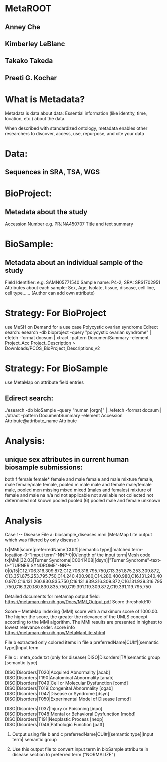# MetaROOT
## Anney Che
## Kimberley LeBlanc
## Takako Takeda
## Preeti G. Kochar

# What is Metadata?
Metadata is data about data: 
Essential information (like identity, time, location, etc.) about the data. 

When described with standardized ontology, metadata enables other researchers to discover, access, use, repurpose, and cite your data 

# Data: 
## Sequences in SRA, TSA, WGS

# BioProject: 
## Metadata about the study
Accession Number e.g. PRJNA450707
Title and text summary  

# BioSample: 
## Metadata about an individual sample of the study

Field Identifier: e.g. SAMN05771540 Sample name: P4-2; SRA: SRS1702951
Attributes about each sample: Sex, Age, Isolate, tissue, disease, cell line, cell type......
(Author can add own attribute)

# Strategy: For BioProject
use MeSH on Demand for a use case 
Polycystic ovarian syndrome
Edirect search: esearch -db bioproject -query "polycystic ovarian syndrome" | efetch -format docsum | xtract -pattern DocumentSummary -element Project_Acc Project_Description > Downloads/PCOS_BioProject_Descriptions_v2

# Strategy: For BioSample
use MetaMap on attribute field entries
## Edirect search: 
./esearch -db bioSample -query "human [orgn]" | ./efetch -format docsum | ./xtract -pattern DocumentSummary -element Accession Attribute@attribute_name Attribute

# Analysis:
## unique sex attributes in current human biosample submissions:
both
f
female
female*
female and male
female and male mixture
female, male
female/male
female, pooled
m
male
male and female
male/female
male, pooled
men
missing
mixed
mixed (males and females)
mixture of female and male
na
n/a
nd
not applicable
not available
not collected
not determined
not known
pooled
pooled (6)
pooled male and female
unknown

# Analysis
Case 1-- Disease
File a: biosample_diseases.mmi   (MetaMap Lite output which was filtered by only disease )

tx|MMI|score|preferredName|CUI#|[semantic type]|matched term-locatiion-0-"Imput term"-NNP-0|0/length of the input term|Mesh code
tx|MMI|32.03|Turner Syndrome|C0041408|[dsyn]|"Turner Syndrome"-text-0-"TURNER SYNDROME"-NNP-0|0/15|C12.706.316.309.872,C12.706.316.795.750,C13.351.875.253.309.872,C13.351.875.253.795.750,C14.240.400.980,C14.280.400.980,C16.131.240.400.970,C16.131.260.830.835.750,C16.131.939.316.309.872,C16.131.939.316.795.750,C16.320.180.830.835.750,C19.391.119.309.872,C19.391.119.795.750

Detailed documents for metamap output field:
https://metamap.nlm.nih.gov/Docs/MMI_Output.pdf
Score threshold:10

Score – MetaMap Indexing (MMI) score with a maximum score of 1000.00.  The higher the score, the greater the relevance of the UMLS concept according to the MMI algorithm.  The MMI results are presented in highest to lowest relevance order. score info https://metamap.nlm.nih.gov/MetaMapLite.shtml

File b extracted only colored items in file a
preferredName|CUI#|[semantic type]|Input term

File c : meta_code.txt (only for disease)
DISO|Disorders|T#|semantic group [semantic type]

DISO|Disorders|T020|Acquired Abnormality [acab]
DISO|Disorders|T190|Anatomical Abnormality [anab]
DISO|Disorders|T049|Cell or Molecular Dysfunction [comd]
DISO|Disorders|T019|Congenital Abnormality [cgab]
DISO|Disorders|T047|Disease or Syndrome [dsyn]
DISO|Disorders|T050|Experimental Model of Disease [emod]

DISO|Disorders|T037|Injury or Poisoning [inpo]
DISO|Disorders|T048|Mental or Behavioral Dysfunction [mobd]
DISO|Disorders|T191|Neoplastic Process [neop]
DISO|Disorders|T046|Pathologic Function [patf]

1. Output using file b and c 
preferredName|CUI#|[semantic type]|Input term| semantic group 

2. Use this output file to convert input term in bioSample attribu te in disease section to preferred term ("NORMALIZE")
